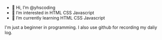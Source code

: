 - 👋 Hi, I’m @yhscoding
- 👀 I’m interested in HTML CSS Javascript  
- 🌱 I’m currently learning HTML CSS Javascript
<!----
💞️ I’m looking to collaborate on ...
- 📫 How to reach me ...
--->

I'm just a beginner in programming.
I  also use github for recording my daliy log. 

<!---
yhscoding/yhscoding is a ✨ special ✨ repository because its `README.md` (this file) appears on your GitHub profile.
You can click the Preview link to take a look at your changes.
--->
